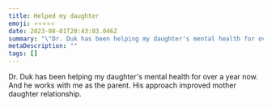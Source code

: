 ```yaml
---
title: Helped my daughter
emoji: ⭐⭐⭐⭐⭐
date: 2023-08-01T20:43:03.046Z
summary: "\"Dr. Duk has been helping my daughter's mental health for over a year now.\""
metaDescription: ""
tags: []
---
```

Dr. Duk has been helping my daughter's mental health for over a year now. And he works with me as the parent. His approach improved mother daughter relationship.